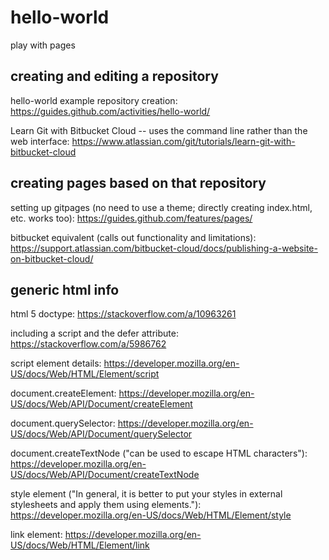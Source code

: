 # hello-world
play with pages

## creating and editing a repository

hello-world example repository creation: https://guides.github.com/activities/hello-world/

Learn Git with Bitbucket Cloud -- uses the command line rather than the web interface: https://www.atlassian.com/git/tutorials/learn-git-with-bitbucket-cloud

## creating pages based on that repository

setting up gitpages (no need to use a theme; directly creating index.html, etc. works too): https://guides.github.com/features/pages/

bitbucket equivalent (calls out functionality and limitations): https://support.atlassian.com/bitbucket-cloud/docs/publishing-a-website-on-bitbucket-cloud/

## generic html info

html 5 doctype: https://stackoverflow.com/a/10963261

including a script and the defer attribute: https://stackoverflow.com/a/5986762

script element details: https://developer.mozilla.org/en-US/docs/Web/HTML/Element/script

document.createElement: https://developer.mozilla.org/en-US/docs/Web/API/Document/createElement

document.querySelector: https://developer.mozilla.org/en-US/docs/Web/API/Document/querySelector

document.createTextNode ("can be used to escape HTML characters"): https://developer.mozilla.org/en-US/docs/Web/API/Document/createTextNode

style element ("In general, it is better to put your styles in external stylesheets and apply them using <link> elements."): https://developer.mozilla.org/en-US/docs/Web/HTML/Element/style

link element: https://developer.mozilla.org/en-US/docs/Web/HTML/Element/link
